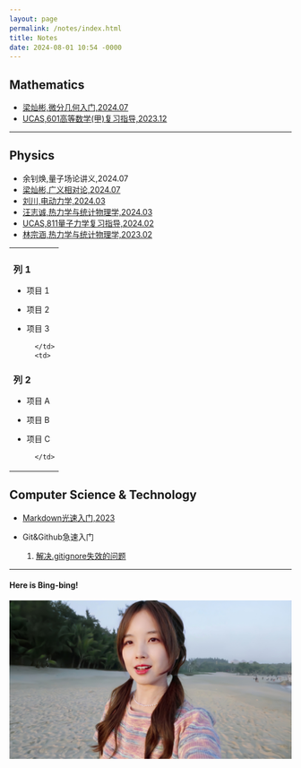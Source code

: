 ```yaml
---
layout: page
permalink: /notes/index.html
title: Notes
date: 2024-08-01 10:54 -0000
---
```




## Mathematics

- [梁灿彬,微分几何入门,2024.07](https://collapsar0615.github.io/mypaper/notes/梁灿彬微分几何入门.pdf)
- [UCAS,601高等数学(甲)复习指导,2023.12 ](https://collapsar0615.github.io/mypaper/notes/601.pdf)


---

## Physics

- 余钊焕,量子场论讲义,2024.07
- [梁灿彬,广义相对论,2024.07](https://github.com/Collapsar0615/MyNotes/blob/main/General%20Relativity/main.pdf)
- [刘川,电动力学,2024.03](https://collapsar0615.github.io/mypaper/notes/刘川电动力学.pdf)  
- [汪志诚,热力学与统计物理学,2024.03 ](https://collapsar0615.github.io/mypaper/notes/汪志诚热统.pdf) 
- [UCAS,811量子力学复习指导,2024.02 ](https://collapsar0615.github.io/mypaper/notes/811.pdf) 
- [林宗涵,热力学与统计物理学,2023.02 ](https://collapsar0615.github.io/mypaper/notes/林宗涵热统.pdf)  

<table>
    <tr>
        <td>

### 列 1

- 项目 1
- 项目 2
- 项目 3

        </td>
        <td>

### 列 2

- 项目 A
- 项目 B
- 项目 C

        </td>
    </tr>
</table>



## Computer Science & Technology

- [Markdown光速入门,2023](https://collapsar0615.github.io/blogs/text)<br>
  
- Git&Github急速入门
  1. [解决.gitignore失效的问题](https://cloud.tencent.com/developer/article/2220223)

---

#### Here is Bing-bing!

<div>
<img src="/images/WBB.jpg">
</div>
<br>


